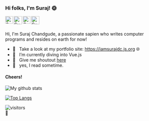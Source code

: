 ### Hi folks, I'm Suraj! :sun_with_face:


<a href="https://in.linkedin.com/in/surajdc">
    <img align="left" alt="Suraj Chandgude | Linkedin" width="24px" src="https://github.com/iamsurajdc/iamsurajdc/blob/master/assets/Linkedin.svg" />
  </a>
  <a href="https://twitter.com/iamsurajdc">
    <img align="left" alt="Suraj Chandgude | Twitter" width="26px" src="https://github.com/iamsurajdc/iamsurajdc/blob/master/assets/Twitter.svg" />
  </a>
  <a href="https://www.instagram.com/curiousneuron/">
    <img align="left" alt="Suraj Chandgude | Instagram" width="24px" src="https://github.com/iamsurajdc/iamsurajdc/blob/master/assets/Instagram.svg" />
  </a>
  <a href="mailto:surajchandgude0304@gmail.com">
    <img align="left" alt="Suraj Chandgude | Gmail" width="26px" src="https://github.com/iamsurajdc/iamsurajdc/blob/master/assets/Gmail.svg" />
  </a>
<br />
<br />

Hi, I'm Suraj Chandgude, a passionate sapien who writes computer programs and resides on earth for now!

- :100: &nbsp; Take a look at my portfolio site: https://iamsurajdc.js.org :globe_with_meridians:
- 🌱 &nbsp; I’m currently diving into Vue.js
- 💬 &nbsp; Give me shoutout [here](https://twitter.com/iamsurajdc)
- :page_facing_up: &nbsp; yes, I read sometime.

#### Cheers!
 
![My github stats](https://github-readme-stats.vercel.app/api?username=iamsurajdc&show_icons=true&theme=dracula&count_private=true)

[![Top Langs](https://github-readme-stats.vercel.app/api/top-langs/?username=iamsurajdc&theme=dracula&layout=compact)](https://github.com/anuraghazra/github-readme-stats)

![visitors](https://profile-counter.glitch.me/iamsurajdc/count.svg)
</br>
🌻
